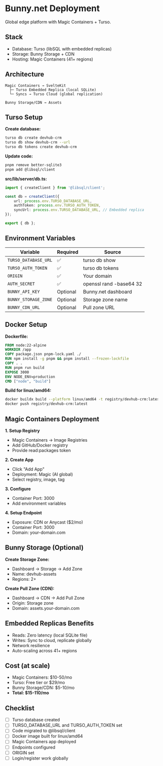 # Bunny.net Deployment

Global edge platform with Magic Containers + Turso.

## Stack

- Database: Turso (libSQL with embedded replicas)
- Storage: Bunny Storage + CDN
- Hosting: Magic Containers (41+ regions)

## Architecture

```
Magic Containers → SvelteKit
  ├─ Turso Embedded Replica (local SQLite)
  └─ Syncs → Turso Cloud (global replication)

Bunny Storage/CDN → Assets
```

## Turso Setup

**Create database:**

```bash
turso db create devhub-crm
turso db show devhub-crm --url
turso db tokens create devhub-crm
```

**Update code:**

```bash
pnpm remove better-sqlite3
pnpm add @libsql/client
```

**src/lib/server/db.ts:**

```typescript
import { createClient } from '@libsql/client';

const db = createClient({
	url: process.env.TURSO_DATABASE_URL,
	authToken: process.env.TURSO_AUTH_TOKEN,
	syncUrl: process.env.TURSO_DATABASE_URL, // Embedded replica
});

export { db };
```

## Environment Variables

| Variable             | Required | Source                  |
| -------------------- | -------- | ----------------------- |
| `TURSO_DATABASE_URL` | ✅       | turso db show           |
| `TURSO_AUTH_TOKEN`   | ✅       | turso db tokens         |
| `ORIGIN`             | ✅       | Your domain             |
| `AUTH_SECRET`        | ✅       | openssl rand -base64 32 |
| `BUNNY_API_KEY`      | Optional | Bunny.net dashboard     |
| `BUNNY_STORAGE_ZONE` | Optional | Storage zone name       |
| `BUNNY_CDN_URL`      | Optional | Pull zone URL           |

## Docker Setup

**Dockerfile:**

```dockerfile
FROM node:22-alpine
WORKDIR /app
COPY package.json pnpm-lock.yaml ./
RUN npm install -g pnpm && pnpm install --frozen-lockfile
COPY . .
RUN pnpm run build
EXPOSE 3000
ENV NODE_ENV=production
CMD ["node", "build"]
```

**Build for linux/amd64:**

```bash
docker buildx build --platform linux/amd64 -t registry/devhub-crm:latest .
docker push registry/devhub-crm:latest
```

## Magic Containers Deployment

**1. Setup Registry**

- Magic Containers → Image Registries
- Add GitHub/Docker registry
- Provide read:packages token

**2. Create App**

- Click "Add App"
- Deployment: Magic (AI global)
- Select registry, image, tag

**3. Configure**

- Container Port: 3000
- Add environment variables

**4. Setup Endpoint**

- Exposure: CDN or Anycast ($2/mo)
- Container Port: 3000
- Domain: your-domain.com

## Bunny Storage (Optional)

**Create Storage Zone:**

- Dashboard → Storage → Add Zone
- Name: devhub-assets
- Regions: 2+

**Create Pull Zone (CDN):**

- Dashboard → CDN → Add Pull Zone
- Origin: Storage zone
- Domain: assets.your-domain.com

## Embedded Replicas Benefits

- Reads: Zero latency (local SQLite file)
- Writes: Sync to cloud, replicate globally
- Network resilience
- Auto-scaling across 41+ regions

## Cost (at scale)

- Magic Containers: $10-50/mo
- Turso: Free tier or $29/mo
- Bunny Storage/CDN: $5-10/mo
- **Total: $15-110/mo**

## Checklist

- [ ] Turso database created
- [ ] TURSO_DATABASE_URL and TURSO_AUTH_TOKEN set
- [ ] Code migrated to @libsql/client
- [ ] Docker image built for linux/amd64
- [ ] Magic Containers app deployed
- [ ] Endpoints configured
- [ ] ORIGIN set
- [ ] Login/register work globally
